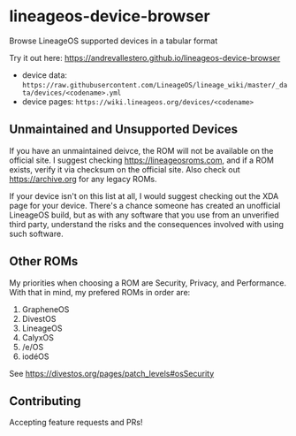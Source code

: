 # lineageos-device-browser
Browse LineageOS supported devices in a tabular format

Try it out here: https://andrevallestero.github.io/lineageos-device-browser

- device data: `https://raw.githubusercontent.com/LineageOS/lineage_wiki/master/_data/devices/<codename>.yml`
- device pages: `https://wiki.lineageos.org/devices/<codename>`

## Unmaintained and Unsupported Devices

If you have an unmaintained deivce, the ROM will not be available on the official site. I suggest checking https://lineageosroms.com, and if a ROM exists, verify it via checksum on the official site. Also check out https://archive.org for any legacy ROMs.

If your device isn't on this list at all, I would suggest checking out the XDA page for your device. There's a chance someone has created an unofficial LineageOS build, but as with any software that you use from an unverified third party, understand the risks and the consequences involved with using such software.

## Other ROMs

My priorities when choosing a ROM are Security, Privacy, and Performance. With that in mind, my prefered ROMs in order are:

1. GrapheneOS
1. DivestOS
1. LineageOS
1. CalyxOS
1. /e/OS
1. iodéOS

See https://divestos.org/pages/patch_levels#osSecurity

## Contributing

Accepting feature requests and PRs!
